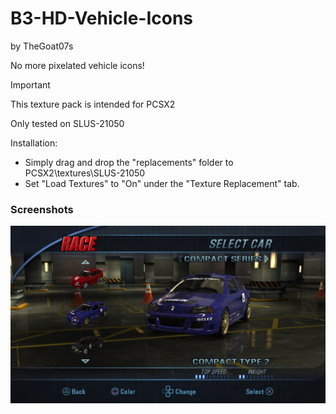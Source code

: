 # B3-HD-Vehicle-Icons
by TheGoat07s

No more pixelated vehicle icons!

> [!IMPORTANT]
> This texture pack is intended for PCSX2
> 
> Only tested on SLUS-21050
>
> Installation:
> * Simply drag and drop the "replacements" folder to PCSX2\textures\SLUS-21050
> * Set "Load Textures" to "On" under the "Texture Replacement" tab.

### Screenshots
![](screenshots/Screenshot.png)
